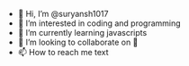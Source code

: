 - 👋 Hi, I’m @suryansh1017
- 👀 I’m interested in coding and programming
- 🌱 I’m currently learning javascripts
- 💞️ I’m looking to collaborate on 🤔
- 📫 How to reach me text

<!---
suryansh1017/suryansh1017 is a ✨ special ✨ repository because its `README.md` (this file) appears on your GitHub profile.
You can click the Preview link to take a look at your changes.
--->
